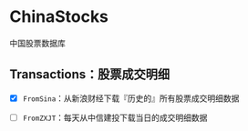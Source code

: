 # ChinaStocks

中国股票数据库

## Transactions：股票成交明细

- [X]  `FromSina`：从新浪财经下载『历史的』所有股票成交明细数据
- [ ] `FromZXJT`：每天从中信建投下载当日的成交明细数据



